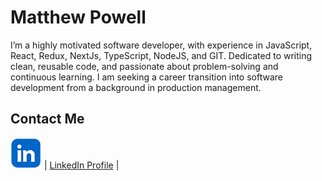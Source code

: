 # Matthew Powell

I’m a highly motivated software developer, with experience in JavaScript, React,
Redux, NextJs, TypeScript, NodeJS, and GIT. Dedicated to writing clean, reusable
code, and passionate about problem-solving and continuous learning. I am seeking
a career transition into software development from a background in production
management.

## Contact Me

<img src="./linked_in_logo.png" alt="LinkedIn Logo"> |
[LinkedIn Profile](https://www.linkedin.com/in/matt-powell2784/) |

